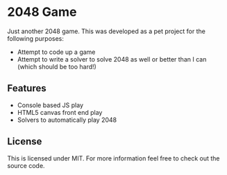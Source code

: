 2048 Game
=========

Just another 2048 game. This was developed as a pet project for the following purposes:
- Attempt to code up a game
- Attempt to write a solver to solve 2048 as well or better than I can (which should be too hard!)

## Features
- Console based JS play
- HTML5 canvas front end play
- Solvers to automatically play 2048

## License
This is licensed under MIT. For more information feel free to check out the source code.
